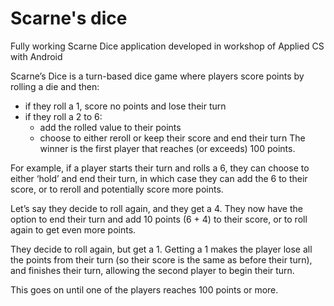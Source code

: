 # Scarne's dice
Fully working Scarne Dice application developed in workshop of Applied CS with Android

Scarne’s Dice is a turn-based dice game where players score points by rolling a die and then:

* if they roll a 1, score no points and lose their turn
* if they roll a 2 to 6:
  * add the rolled value to their points
  * choose to either reroll or keep their score and end their turn
The winner is the first player that reaches (or exceeds) 100 points.

For example, if a player starts their turn and rolls a 6, they can choose to either ‘hold’ and end their turn, in which case they can add the 6 to their score, or to reroll and potentially score more points.

Let’s say they decide to roll again, and they get a 4. They now have the option to end their turn and add 10 points (6 + 4) to their score, or to roll again to get even more points.

They decide to roll again, but get a 1. Getting a 1 makes the player lose all the points from their turn (so their score is the same as before their turn), and finishes their turn, allowing the second player to begin their turn.

This goes on until one of the players reaches 100 points or more.
